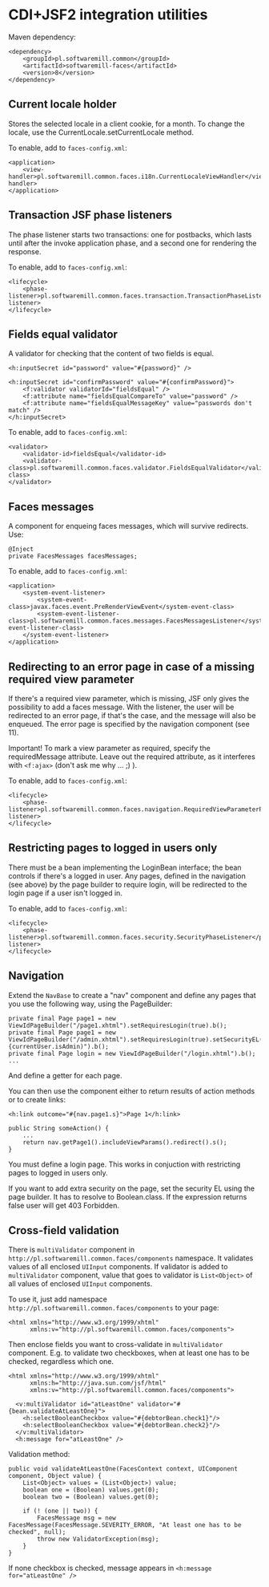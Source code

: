 # CDI+JSF2 integration utilities

Maven dependency:

    <dependency>
        <groupId>pl.softwaremill.common</groupId>
        <artifactId>softwaremill-faces</artifactId>
        <version>8</version>
    </dependency>

## Current locale holder

Stores the selected locale in a client cookie, for a month. To change the locale, use the
CurrentLocale.setCurrentLocale method.

To enable, add to `faces-config.xml`:

    <application>
        <view-handler>pl.softwaremill.common.faces.i18n.CurrentLocaleViewHandler</view-handler>
    </application>

## Transaction JSF phase listeners

The phase listener starts two transactions: one for postbacks, which lasts until after the invoke application phase,
and a second one for rendering the response.

To enable, add to `faces-config.xml`:

    <lifecycle>
        <phase-listener>pl.softwaremill.common.faces.transaction.TransactionPhaseListener</phase-listener>
    </lifecycle>

## Fields equal validator

A validator for checking that the content of two fields is equal.

    <h:inputSecret id="password" value="#{password}" />

    <h:inputSecret id="confirmPassword" value="#{confirmPassword}">
        <f:validator validatorId="fieldsEqual" />
        <f:attribute name="fieldsEqualCompareTo" value="password" />
        <f:attribute name="fieldsEqualMessageKey" value="passwords don't match" />
    </h:inputSecret>

To enable, add to `faces-config.xml`:

    <validator>
        <validator-id>fieldsEqual</validator-id>
        <validator-class>pl.softwaremill.common.faces.validator.FieldsEqualValidator</validator-class>
    </validator>

## Faces messages

A component for enqueing faces messages, which will survive redirects. Use:

    @Inject
    private FacesMessages facesMessages;

To enable, add to `faces-config.xml`:

    <application>
        <system-event-listener>
            <system-event-class>javax.faces.event.PreRenderViewEvent</system-event-class>
            <system-event-listener-class>pl.softwaremill.common.faces.messages.FacesMessagesListener</system-event-listener-class>
        </system-event-listener>
    </application>

## Redirecting to an error page in case of a missing required view parameter

If there's a required view parameter, which is missing, JSF only gives the possibility to add a faces message. With the
listener, the user will be redirected to an error page, if that's the case, and the message will also be enqueued.
The error page is specified by the navigation component (see 11).

Important! To mark a view parameter as required, specify the requiredMessage attribute. Leave out the required
attribute, as it interferes with `<f:ajax>` (don't ask me why ... ;) ).

To enable, add to `faces-config.xml`:

    <lifecycle>
        <phase-listener>pl.softwaremill.common.faces.navigation.RequiredViewParameterPhaseListener</phase-listener>
    </lifecycle>

## Restricting pages to logged in users only

There must be a bean implementing the LoginBean interface; the bean controls if there's a logged in user.
Any pages, defined in the navigation (see above) by the page builder to require login, will be redirected to the
login page if a user isn't logged in.

To enable, add to `faces-config.xml`:

    <lifecycle>
        <phase-listener>pl.softwaremill.common.faces.security.SecurityPhaseListener</phase-listener>
    </lifecycle>

## Navigation

Extend the `NavBase` to create a "nav" component and define any pages that you use the following way, using the PageBuilder:

    private final Page page1 = new ViewIdPageBuilder("/page1.xhtml").setRequiresLogin(true).b();
    private final Page page1 = new ViewIdPageBuilder("/admin.xhtml").setRequiresLogin(true).setSecurityEL("#{currentUser.isAdmin)").b();
    private final Page login = new ViewIdPageBuilder("/login.xhtml").b();
    ...

And define a getter for each page.

You can then use the component either to return results of action methods or to create links:

    <h:link outcome="#{nav.page1.s}">Page 1</h:link>

    public String someAction() {
        ...
        return nav.getPage1().includeViewParams().redirect().s();
    }

You must define a login page. This works in conjuction with restricting pages to logged in users only.

If you want to add extra security on the page, set the security EL using the page builder. It has to resolve to Boolean.class.
If the expression returns false user will get 403 Forbidden.

## Cross-field validation

There is `multiValidator` component in `http://pl.softwaremill.common.faces/components` namespace. It validates values of all enclosed `UIInput` components. If validator is added to `multiValidator` component, value that goes to validator is `List<Object>` of all values of enclosed `UIInput` components.

To use it, just add namespace `http://pl.softwaremill.common.faces/components` to your page:

    <html xmlns="http://www.w3.org/1999/xhtml"
          xmlns:v="http://pl.softwaremill.common.faces/components">

Then enclose fields you want to cross-validate in `multiValidator` component. E.g. to validate two checkboxes, when at least one has to be checked, regardless which one.

    <html xmlns="http://www.w3.org/1999/xhtml"
          xmlns:h="http://java.sun.com/jsf/html"
          xmlns:v="http://pl.softwaremill.common.faces/components">

      <v:multiValidator id="atLeastOne" validator="#{bean.validateAtLeastOne}">
        <h:selectBooleanCheckbox value="#{debtorBean.check1}"/>
        <h:selectBooleanCheckbox value="#{debtorBean.check2}"/>
      </v:multiValidator>
      <h:message for="atLeastOne" />

Validation method:
    
    public void validateAtLeastOne(FacesContext context, UIComponent component, Object value) {
        List<Object> values = (List<Object>) value;
        boolean one = (Boolean) values.get(0);
        boolean two = (Boolean) values.get(0);

        if (! (one || two)) {
            FacesMessage msg = new FacesMessage(FacesMessage.SEVERITY_ERROR, "At least one has to be checked", null);
            throw new ValidatorException(msg);
        }
    }

If none checkbox is checked, message appears in `<h:message for="atLeastOne" />`
